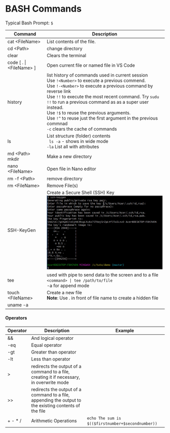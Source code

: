 # BASH Commands

Typical Bash Prompt: `$`

| Command | Description |  
| --- | --- |  
| cat \<FileName> | List contents of the file. |  
| cd \<Path> | change directory |  
| clear | Clears the terminal |  
| code [ . \| \<FileName> ] | Open current file or named file in VS Code |  
| history | list history of commands used in current session <BR> Use `!<Number>` to execute a previous commend. <BR> Use `!-<Number>` to execute a previous command by reverse link <BR> Use `!!` to execute the most recent command. Try `sudu !!` to run a previous command as as a super user instead. <BR> Use `!$` to reuse the previous arguments. <br> Use `!^` to reuse just the first argument in the previous commnad <br> `-c` clears the cache of commands |  
| ls | List structure (folder) contents <BR> ` ls -a` - shows in wide mode <BR> `-la` List all with attributes |  
| md \<Path> <BR> mkdir | Make a new directory |  
| nano \<FileName> | Open file in Nano editor |  
| rm -f \<Path> | remove directory |  
| rm \<FileName> | Remove File(s) |  
| SSH-KeyGen | Create a Secure Shell (SSH) Key <BR> ![SSH-KeyGen](https://github.com/MrMikey59/00---Projects/blob/master/OS%20Scripting/BASH/SSH-KEYGEN.png) |  .
| tee <FileName> | used with pipe to send data to the screen and to a file <BR> `<command> \| tee /path/to/file` <BR> -a for append mode |  
| touch \<FileName> | Create a new file <BR> **Note**: Use . in front of file name to create a hidden file | 
| uname -a |  |  

#### Operators
| Operator | Description | Example |  
| --- | --- | --- |  
| &&	| And logical operator |  |   
|-eq	|Equal operator	 |  |  
| -gt	|Greater than operator	 |  |  
| -lt	|Less than operator	 |  |  
| > | redirects the output of a command to a file, creating it if necessary, in overwrite mode |  |  
| >> | redirects the output of a command to a file, appending the output to the existing contents of the file |  
| + - * / |Arithmetic Operations	| `echo The sum is $(($firstnumber+$secondnumber))` | 

